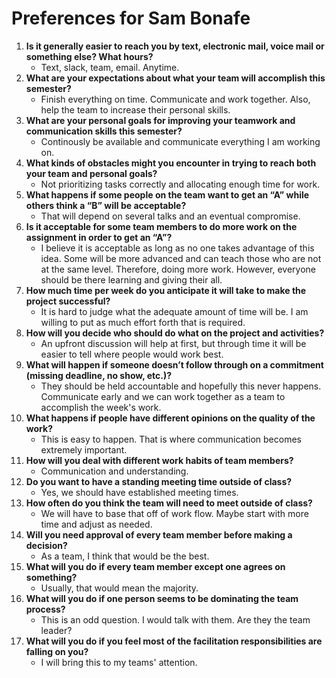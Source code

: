 # Preferences for Sam Bonafe

1. __Is it generally easier to reach you by text, electronic mail, voice mail or something else?  What hours?__ 
   * Text, slack, team, email. Anytime.
1. __What are your expectations about what your team will accomplish this semester?__ 
   * Finish everything on time. Communicate and work together. Also, help the team to increase their personal skills.
1. __What are your personal goals for improving your teamwork and communication skills this semester?__ 
   * Continously be available and communicate everything I am working on.
1. __What kinds of obstacles might you encounter in trying to reach both your team and personal goals?__ 
   * Not prioritizing tasks correctly and allocating enough time for work.
1. __What happens if some people on the team want to get an “A” while others think a “B” will be acceptable?__ 
   * That will depend on several talks and an eventual compromise.
1. __Is it acceptable for some team members to do more work on the assignment in order to get an “A”?__ 
   * I believe it is acceptable as long as no one takes advantage of this idea. Some will be more advanced and can teach those who are not at the same level. Therefore, doing more work. However, everyone should be there learning and giving their all.
1. __How much time per week do you anticipate it will take to make the project successful?__ 
   * It is hard to judge what the adequate amount of time will be. I am willing to put as much effort forth that is required.
1. __How will you decide who should do what on the project and activities?__ 
   * An upfront discussion will help at first, but through time it will be easier to tell where people would work best.
1. __What will happen if someone doesn’t follow through on a commitment (missing deadline, no show, etc.)?__ 
   * They should be held accountable and hopefully this never happens. Communicate early and we can work together as a team to accomplish the week's work.
1. __What happens if people have different opinions on the quality of the work?__ 
   * This is easy to happen. That is where communication becomes extremely important.
1. __How will you deal with different work habits of team members?__ 
   * Communication and understanding.
1. __Do you want to have a standing meeting time outside of class?__ 
   * Yes, we should have established meeting times.
1. __How often do you think the team will need to meet outside of class?__ 
   * We will have to base that off of work flow. Maybe start with more time and adjust as needed.
1. __Will you need approval of every team member before making a decision?__ 
   * As a team, I think that would be the best.
1. __What will you do if every team member except one agrees on something?__ 
   * Usually, that would mean the majority.
1. __What will you do if one person seems to be dominating the team process?__ 
   * This is an odd question. I would talk with them. Are they the team leader?
1. __What will you do if you feel most of the facilitation responsibilities are falling on you?__ 
   * I will bring this to my teams' attention.
